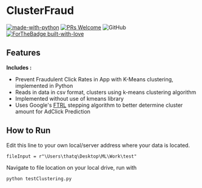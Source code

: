 # <b> ClusterFraud </b>     
[![made-with-python](https://img.shields.io/badge/Made%20with-Python-1f425f.svg)](https://www.python.org/)
[![PRs Welcome](https://img.shields.io/badge/PRs-welcome-brightgreen.svg?style=flat-square)](http://makeapullrequest.com)
![GitHub](https://img.shields.io/github/license/mashape/apistatus.svg)  
[![ForTheBadge built-with-love](http://ForTheBadge.com/images/badges/built-with-love.svg)](https://GitHub.com/concealedtea/)

## Features
<b>Includes :</b>   
  
- Prevent Fraudulent Click Rates in App with K-Means clustering, implemented in Python 
- Reads in data in csv format, clusters using k-means clustering algorithm  
- Implemented without use of kmeans library   
- Uses Google's [FTRL](https://static.googleusercontent.com/media/research.google.com/en//pubs/archive/41159.pdf) stepping algorithm to better determine cluster amount for AdClick Prediction   

## How to Run  
Edit this line to your own local/server address where your data is located.   
```
fileInput = r"\Users\thatq\Desktop\ML\Work\test"
```  
Navigate to file location on your local drive, run with 
```
python testClustering.py
```
